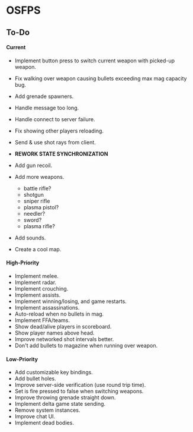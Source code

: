 # OSFPS

## To-Do

#### Current

* Implement button press to switch current weapon with picked-up weapon.
* Fix walking over weapon causing bullets exceeding max mag capacity bug.
* Add grenade spawners.



* Handle message too long.
* Handle connect to server failure.
* Fix showing other players reloading.
* Send & use shot rays from client.



* **REWORK STATE SYNCHRONIZATION**
* Add gun recoil.
* Add more weapons.
  * battle rifle?
  * shotgun
  * sniper rifle
  * plasma pistol?
  * needler?
  * sword?
  * plasma rifle?
* Add sounds.
* Create a cool map.

#### High-Priority

* Implement melee.
* Implement radar.
* Implement crouching.
* Implement assists.
* Implement winning/losing, and game restarts.
* Implement assassinations.
* Auto-reload when no bullets in mag.
* Implement FFA/teams.
* Show dead/alive players in scoreboard.
* Show player names above head.
* Improve networked shot intervals better.
* Don't add bullets to magazine when running over weapon.

#### Low-Priority

* Add customizable key bindings.
* Add bullet holes.
* Improve server-side verification (use round trip time).
* Set is fire pressed to false when switching weapons.
* Improve throwing grenade straight down.
* Implement delta game state sending.
* Remove system instances.
* Improve chat UI.
* Implement dead bodies.